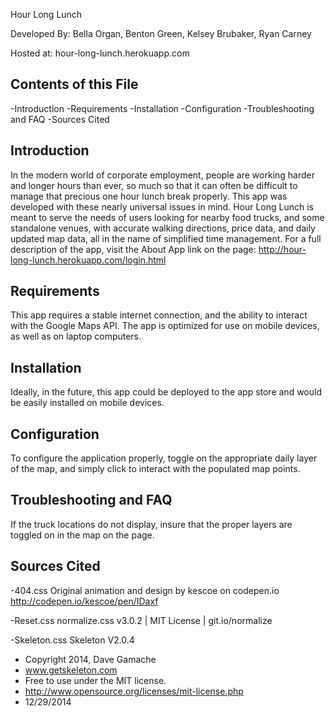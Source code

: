 Hour Long Lunch

Developed By: Bella Organ, Benton Green, Kelsey Brubaker, Ryan Carney

Hosted at: hour-long-lunch.herokuapp.com

Contents of this File
-------------------------------
-Introduction
-Requirements
-Installation
-Configuration
-Troubleshooting and FAQ
-Sources Cited

Introduction
-------------------------------
In the modern world of corporate employment, people are working harder and longer hours than ever, so much so that it can often be difficult to manage that precious one hour lunch break properly. This app was developed with these nearly universal issues in mind. Hour Long Lunch is meant to serve the needs of users looking for nearby food trucks, and some standalone venues, with accurate walking directions, price data, and daily updated map data, all in the name of simplified time management.
For a full description of the app, visit the About App link on the page:
http://hour-long-lunch.herokuapp.com/login.html

Requirements
-------------------------------
This app requires a stable internet connection, and the ability to interact with the Google Maps API.
The app is optimized for use on mobile devices, as well as on laptop computers.

Installation
-------------------------------
Ideally, in the future, this app could be deployed to the app store and would be easily installed on mobile devices.

Configuration
-------------------------------
To configure the application properly, toggle on the appropriate daily layer of the map, and simply click to interact with the populated map points.

Troubleshooting and FAQ
-------------------------------
If the truck locations do not display, insure that the proper layers are toggled on in the map on the page.

Sources Cited
-------------------------------
-404.css
Original animation and design by kescoe on codepen.io http://codepen.io/kescoe/pen/IDaxf

-Reset.css
normalize.css v3.0.2 | MIT License | git.io/normalize

-Skeleton.css
Skeleton V2.0.4
* Copyright 2014, Dave Gamache
* www.getskeleton.com
* Free to use under the MIT license.
* http://www.opensource.org/licenses/mit-license.php
* 12/29/2014



